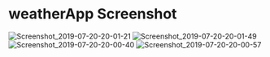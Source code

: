 # weatherApp Screenshot 
![Screenshot_2019-07-20-20-01-21](https://user-images.githubusercontent.com/45679427/61580336-977e6880-ab2e-11e9-9d06-26b8966a05d0.png)
![Screenshot_2019-07-20-20-01-49](https://user-images.githubusercontent.com/45679427/61580338-9816ff00-ab2e-11e9-9fef-28ec48700f25.png)
![Screenshot_2019-07-20-20-00-40](https://user-images.githubusercontent.com/45679427/61580339-9816ff00-ab2e-11e9-8f56-6e1f6f8c499e.png)
![Screenshot_2019-07-20-20-00-57](https://user-images.githubusercontent.com/45679427/61580340-9816ff00-ab2e-11e9-9288-210d0cc3e367.png)
